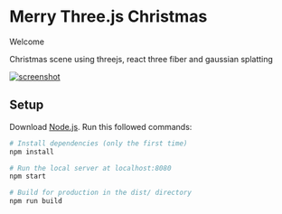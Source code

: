# Merry Three.js Christmas

Welcome

Christmas scene using threejs, react three fiber and gaussian splatting

[![screenshot](https://threejs-christmas.vercel.app/preview.jpg)](https://threejs-christmas.vercel.app/)

## Setup

Download [Node.js](https://nodejs.org/en/download/).
Run this followed commands:

```bash
# Install dependencies (only the first time)
npm install

# Run the local server at localhost:8080
npm start

# Build for production in the dist/ directory
npm run build
```
